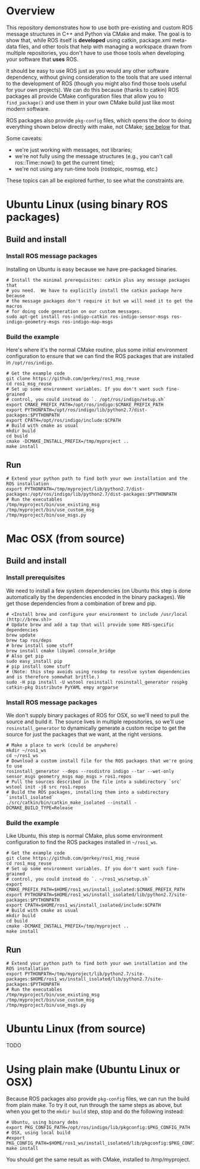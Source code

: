 # Overview

This repository demonstrates how to use both pre-existing and custom ROS message
structures in C++ and Python via CMake and make. The goal is to show that,
while ROS itself is **developed** using catkin, package.xml meta-data
files, and other tools that help with managing a workspace drawn from
multiple repositories, you don't have to use those tools when developing
your software that **uses** ROS.

It should be easy to use ROS just as you would any other software
dependency, without giving consideration to the tools that are used
internal to the development of ROS (though you might also find those tools
useful for your own projects). We can do this because (thanks to catkin)
ROS packages all provide CMake configuration files that allow you to
`find_package()` and use them in your own CMake build just like most modern
software.

ROS packages also provide `pkg-config` files, which opens the door to doing
everything shown below directly with make, not CMake; [see below](#using-plain-make-ubuntu-linux-or-osx)
for that.

Some caveats:
* we're just working with messages, not libraries;
* we're not fully using the message structures (e.g., you can't call ros::Time::now() to get the current time);
* we're not using any run-time tools (rostopic, rosmsg, etc.)

These topics can all be explored further, to see what the constraints are.

# Ubuntu Linux (using binary ROS packages)

## Build and install

### Install ROS message packages
Installing on Ubuntu is easy because we have pre-packaged binaries.
~~~
# Install the minimal prerequisites: catkin plus any message packages that
# you need.  We have to explicitly install the catkin package here because
# the message packages don't require it but we will need it to get the macros
# for doing code generation on our custom messages.
sudo apt-get install ros-indigo-catkin ros-indigo-sensor-msgs ros-indigo-geometry-msgs ros-indigo-map-msgs
~~~

### Build the example
Here's where it's the normal CMake routine, plus some initial
environment configuration to ensure that we can find the ROS packages that
are installed in `/opt/ros/indigo`.
~~~
# Get the example code
git clone https://github.com/gerkey/ros1_msg_reuse
cd ros1_msg_reuse
# Set up some environment variables. If you don't want such fine-grained
# control, you could instead do `. /opt/ros/indigo/setup.sh`
export CMAKE_PREFIX_PATH=/opt/ros/indigo:$CMAKE_PREFIX_PATH
export PYTHONPATH=/opt/ros/indigo/lib/python2.7/dist-packages:$PYTHONPATH
export CPATH=/opt/ros/indigo/include:$CPATH
# Build with cmake as usual
mkdir build
cd build
cmake -DCMAKE_INSTALL_PREFIX=/tmp/myproject ..
make install
~~~

## Run
~~~
# Extend your python path to find both your own installation and the ROS installation
export PYTHONPATH=/tmp/myproject/lib/python2.7/dist-packages:/opt/ros/indigo/lib/python2.7/dist-packages:$PYTHONPATH
# Run the executables
/tmp/myproject/bin/use_existing_msg
/tmp/myproject/bin/use_custom_msg
/tmp/myproject/bin/use_msgs.py
~~~

# Mac OSX (from source)

## Build and install

### Install prerequisites
We need to install a few system dependencies (on Ubuntu this step is done
automatically by the dependencies encoded in the binary packages). We get
those dependencies from a combination of brew and pip.
~~~
# <Install brew and configure your environment to include /usr/local (http://brew.sh)>
# Update brew and add a tap that will provide some ROS-specific dependencies
brew update
brew tap ros/deps
# brew install some stuff
brew install cmake libyaml console_bridge
# Also get pip
sudo easy_install pip
# pip install some stuff
# (Note: this step avoids using rosdep to resolve system dependencies and is therefore somewhat brittle.)
sudo -H pip install -U wstool rosinstall rosinstall_generator rospkg catkin-pkg Distribute PyYAML empy argparse
~~~

### Install ROS message packages
We don't supply binary packages of ROS for OSX, so we'll need to pull the
source and build it. The source lives in multiple repositories, so we'll use `rosinstall_generator` to dynamically
generate a custom recipe to get the source for just the packages that we
want, at the right versions.
~~~
# Make a place to work (could be anywhere)
mkdir ~/ros1_ws
cd ~/ros1_ws
# Download a custom install file for the ROS packages that we're going to use
rosinstall_generator --deps --rosdistro indigo --tar --wet-only sensor_msgs geometry_msgs map_msgs > ros1.repos
# Pull the sources described in the file into a subdirectory `src`
wstool init -j8 src ros1.repos
# Build the ROS packages, installing them into a subdirectory `install_isolated`
./src/catkin/bin/catkin_make_isolated --install -DCMAKE_BUILD_TYPE=Release
~~~

### Build the example
Like Ubuntu, this step is normal CMake, plus some environment configuration
to find the ROS packages installed in `~/ros1_ws`.
~~~
# Get the example code
git clone https://github.com/gerkey/ros1_msg_reuse
cd ros1_msg_reuse
# Set up some environment variables. If you don't want such fine-grained
# control, you could instead do `. ~/ros1_ws/setup.sh`
export CMAKE_PREFIX_PATH=$HOME/ros1_ws/install_isolated:$CMAKE_PREFIX_PATH
export PYTHONPATH=$HOME/ros1_ws/install_isolated/lib/python2.7/site-packages:$PYTHONPATH
export CPATH=$HOME/ros1_ws/install_isolated/include:$CPATH
# Build with cmake as usual
mkdir build
cd build
cmake -DCMAKE_INSTALL_PREFIX=/tmp/myproject ..
make install
~~~

## Run
~~~
# Extend your python path to find both your own installation and the ROS installation
export PYTHONPATH=/tmp/myproject/lib/python2.7/site-packages:$HOME/ros1_ws/install_isolated/lib/python2.7/site-packages:$PYTHONPATH
# Run the executables
/tmp/myproject/bin/use_existing_msg
/tmp/myproject/bin/use_custom_msg
/tmp/myproject/bin/use_msgs.py
~~~

# Ubuntu Linux (from source)
TODO

# Using plain make (Ubuntu Linux or OSX)
Because ROS packages also provide `pkg-config` files, we can run the build
from plain make. To try it out, run through the same steps as above, but
when you get to the `mkdir build` step, stop and do the following instead:

~~~
# Ubuntu, using binary debs
export PKG_CONFIG_PATH=/opt/ros/indigo/lib/pkgconfig:$PKG_CONFIG_PATH
# OSX, using local build
#export PKG_CONFIG_PATH=$HOME/ros1_ws/install_isolated/lib/pkgconfig:$PKG_CONFIG_PATH
make install
~~~

You should get the same result as with CMake, installed to /tmp/myproject.

